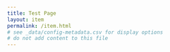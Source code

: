 ```yaml
---
title: Test Page
layout: item
permalink: /item.html
# see _data/config-metadata.csv for display options
# do not add content to this file
---
```


